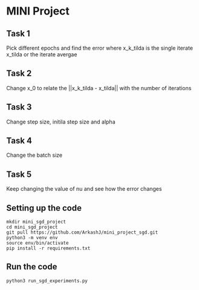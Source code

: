 # MINI Project

## Task 1
Pick different epochs and find the error where x_k_tilda is the single iterate x_tilda or the iterate avergae

## Task 2
Change x_0 to relate the ||x_k_tilda - x_tilda|| with the number of iterations

## Task 3
Change step size, initila step size and alpha

## Task 4
Change the batch size

## Task 5
Keep changing the value of nu and see how the error changes

## Setting up the code
```
mkdir mini_sgd_project
cd mini_sgd_project
git pull https://github.com/ArkashJ/mini_project_sgd.git
python3 -m venv env
source env/bin/activate
pip install -r requirements.txt
```

## Run the code
```
python3 run_sgd_experiments.py
```
